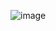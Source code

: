 
![image](https://user-images.githubusercontent.com/62155206/150293195-8676053e-ab9c-464e-a8b3-acffcf78ee19.png)
